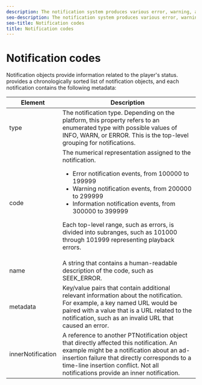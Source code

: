 ```yaml
---
description: The notification system produces various error, warning, and informational notices that provide diagnostic metadata.
seo-description: The notification system produces various error, warning, and informational notices that provide diagnostic metadata.
seo-title: Notification codes
title: Notification codes
---
```


# Notification codes

Notification objects provide information related to the player's status.  provides a chronologically sorted list of notification objects, and each notification contains the following metadata:

<table frame="all" colsep="1" rowsep="1" id="table_DBA8CACF02DB4AF2B053E560850B49CE"> 
 <tgroup cols="2" colsep="1" rowsep="1" class="FormatA"> 
  <colspec colnum="1" colname="1" colwidth="20*" /> 
  <colspec colnum="2" colname="2" colwidth="80*" /> 
  <thead> 
   <tr rowsep="1"> 
    <th colname="1" class="entry">Element </th> 
    <th colname="2" class="entry">Description </th> 
   </tr> 
  </thead> 
  <tbody> 
   <tr rowsep="1"> 
    <td colname="1"><span class="codeph">type</span></td> 
    <td colname="2">The notification type. Depending on the platform, this property refers to an enumerated type with possible values of 
     <ph>
      INFO, WARN, or ERROR. This is the top-level grouping for notifications.
     </ph> </td> 
   </tr> 
   <tr rowsep="1"> 
    <td colname="1"><span class="codeph">code</span></td> 
    <td colname="2">The numerical representation assigned to the notification. 
     <ul id="ul_31AB497C6FFA452496DD09B0D78687B9"> 
      <li id="li_53E75022C50246E0982E315D04EFD8B3">Error notification events, from 100000 to 199999 </li> 
      <li id="li_11AE91D1325E4F718228E662C9C55F9A">Warning notification events, from 200000 to 299999 </li> 
      <li id="li_6D3EA03845294DC2BAD1ACF507639E51">Information notification events, from 300000 to 399999 </li> 
     </ul> <p>Each top-level range, such as errors, is divided into subranges, such as 101000 through 101999 representing playback errors. </p> </td> 
   </tr> 
   <tr rowsep="1"> 
    <td colname="1"><span class="codeph">name</span></td> 
    <td colname="2">A string that contains a human-readable description of the code, such as <span class="codeph">SEEK_ERROR</span>. </td> 
   </tr> 
   <tr rowsep="1"> 
    <td colname="1"><span class="codeph">metadata</span> </td> 
    <td colname="2">Key/value pairs that contain additional relevant information about the notification. For example, a key named <span class="codeph">URL</span> would be paired with a value that is a URL related to the notification, such as an invalid URL that caused an error. </td> 
   </tr> 
   <tr rowsep="0"> 
    <td colname="1"><span class="codeph">innerNotification</span></td> 
    <td colname="2">A reference to another <span class="codeph">PTNotification</span> object that directly affected this notification. An example might be a notification about an ad-insertion failure that directly corresponds to a time-line insertion conflict. Not all notifications provide an inner notification. </td> 
   </tr> 
  </tbody> 
 </tgroup> 
</table>

